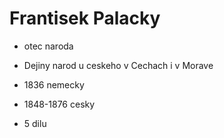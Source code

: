# Frantisek Palacky
- otec naroda
- Dejiny narod u ceskeho v Cechach i v Morave

- 1836 nemecky
- 1848-1876 cesky
- 5 dilu

